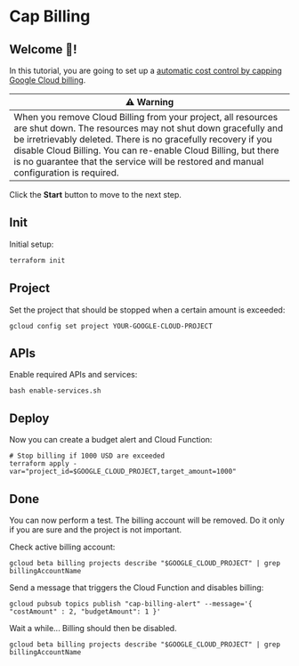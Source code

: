 # Cap Billing

## Welcome 👋!

In this tutorial, you are going to set up a [automatic cost control by capping Google Cloud billing](https://github.com/Cyclenerd/poweroff-google-cloud-cap-billing).

<walkthrough-tutorial-duration duration="5"></walkthrough-tutorial-duration>

| ⚠️ Warning |
|-------------|
| When you remove Cloud Billing from your project, all resources are shut down. The resources may not shut down gracefully and be irretrievably deleted. There is no gracefully recovery if you disable Cloud Billing. You can re-enable Cloud Billing, but there is no guarantee that the service will be restored and manual configuration is required. |

Click the **Start** button to move to the next step.

## Init

Initial setup:
```bash
terraform init
```

## Project

Set the project that should be stopped when a certain amount is exceeded:
```shell
gcloud config set project YOUR-GOOGLE-CLOUD-PROJECT
```

## APIs

Enable required APIs and services:
```shell
bash enable-services.sh
```

## Deploy

Now you can create a budget alert and Cloud Function:
```shell
# Stop billing if 1000 USD are exceeded
terraform apply -var="project_id=$GOOGLE_CLOUD_PROJECT,target_amount=1000"
```

## Done

You can now perform a test.
The billing account will be removed.
Do it only if you are sure and the project is not important.

Check active billing account:
```shell
gcloud beta billing projects describe "$GOOGLE_CLOUD_PROJECT" | grep billingAccountName
```

Send a message that triggers the Cloud Function and disables billing:
```shell
gcloud pubsub topics publish "cap-billing-alert" --message='{ "costAmount" : 2, "budgetAmount": 1 }'
```

Wait a while... Billing should then be disabled.
```shell
gcloud beta billing projects describe "$GOOGLE_CLOUD_PROJECT" | grep billingAccountName
```